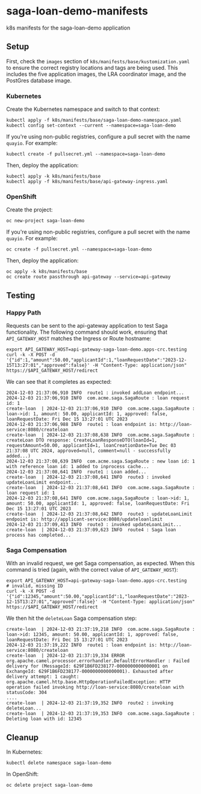 # saga-loan-demo-manifests
k8s manifests for the saga-loan-demo application

## Setup

First, check the `images` section of `k8s/manifests/base/kustomization.yaml` to ensure the correct registry locations and tags are being used. 
This includes the five application images, the LRA coordinator image, and the PostGres database image. 

### Kubernetes

Create the Kubernetes namespace and switch to that context:

```
kubectl apply -f k8s/manifests/base/saga-loan-demo-namespace.yaml
kubectl config set-context --current --namespace=saga-loan-demo
```

If you're using non-public registries, configure a pull secret with the name `quayio`. For example:

```
kubectl create -f pullsecret.yml --namespace=saga-loan-demo
```

Then, deploy the application:

```
kubectl apply -k k8s/manifests/base
kubectl apply -f k8s/manifests/base/api-gateway-ingress.yaml
```

### OpenShift

Create the project:

```
oc new-project saga-loan-demo
```

If you're using non-public registries, configure a pull secret with the name `quayio`. For example:

```
oc create -f pullsecret.yml --namespace=saga-loan-demo
```

Then, deploy the application:

```
oc apply -k k8s/manifests/base
oc create route passthrough api-gateway --service=api-gateway
```

## Testing

### Happy Path

Requests can be sent to the api-gateway application to test Saga functionality. The following command should work, ensuring that `API_GATEWAY_HOST` matches the Ingress or Route hostname:

```
export API_GATEWAY_HOST=api-gateway-saga-loan-demo.apps-crc.testing
curl -k -X POST -d '{"id":1,"amount":50.00,"applicantId":1,"loanRequestDate":"2023-12-15T13:27:01","approved":false}' -H "Content-Type: application/json" https://$API_GATEWAY_HOST/redirect
```

We can see that it completes as expected:

```
2024-12-03 21:37:06,910 INFO  route1 : invoked addLoan endpoint...
2024-12-03 21:37:06,910 INFO  com.acme.saga.SagaRoute : loan request id: 1
create-loan  | 2024-12-03 21:37:06,910 INFO  com.acme.saga.SagaRoute : loan->id: 1, amount: 50.00, applicantId: 1, approved: false, loanRequestDate: Fri Dec 15 13:27:01 UTC 2023
2024-12-03 21:37:06,988 INFO  route1 : loan endpoint is: http://loan-service:8080/createloan
create-loan  | 2024-12-03 21:37:08,638 INFO  com.acme.saga.SagaRoute : createLoan DTO response: CreateLoanResponseDTO(loanId=1, requestAmount=50.00, applicantId=1, loanCreationDate=Tue Dec 03 21:37:08 UTC 2024, approved=null, comment=null - successfully added...)
2024-12-03 21:37:08,639 INFO  com.acme.saga.SagaRoute : new loan id: 1 with reference loan id: 1 added to inprocess cache...
2024-12-03 21:37:08,641 INFO  route1 : Loan added...
create-loan  | 2024-12-03 21:37:08,641 INFO  route3 : invoked updateLoanLimit endpoint...
create-loan  | 2024-12-03 21:37:08,641 INFO  com.acme.saga.SagaRoute : loan request id: 1
2024-12-03 21:37:08,641 INFO  com.acme.saga.SagaRoute : loan->id: 1, amount: 50.00, applicantId: 1, approved: false, loanRequestDate: Fri Dec 15 13:27:01 UTC 2023
create-loan  | 2024-12-03 21:37:08,642 INFO  route3 : updateLoanLimit endpoint is: http://applicant-service:8080/updateloanlimit
2024-12-03 21:37:09,413 INFO  route3 : invoked updateLoanLimit...
create-loan  | 2024-12-03 21:37:09,623 INFO  route4 : Saga loan process has completed...
```

### Saga Compensation

With an invalid request, we get Saga compensation, as expected. When this command is tried (again, with the correct value of `API_GATEWAY_HOST`):

```
export API_GATEWAY_HOST=api-gateway-saga-loan-demo.apps-crc.testing
# invalid, missing ID
curl -k -X POST -d '{"id":12345,"amount":50.00,"applicantId":1,"loanRequestDate":"2023-12-15T13:27:01","approved":false}' -H "Content-Type: application/json" https://$API_GATEWAY_HOST/redirect
```

We then hit the `deleteLoan` Saga compensation step:

```
create-loan  | 2024-12-03 21:37:19,218 INFO  com.acme.saga.SagaRoute : loan->id: 12345, amount: 50.00, applicantId: 1, approved: false, loanRequestDate: Fri Dec 15 13:27:01 UTC 2023
2024-12-03 21:37:19,222 INFO  route1 : loan endpoint is: http://loan-service:8080/createloan
create-loan  | 2024-12-03 21:37:19,334 ERROR org.apache.camel.processor.errorhandler.DefaultErrorHandler : Failed delivery for (MessageId: 629F1B6FD238177-0000000000000001 on ExchangeId: 629F1B6FD238177-0000000000000001). Exhausted after delivery attempt: 1 caught: org.apache.camel.http.base.HttpOperationFailedException: HTTP operation failed invoking http://loan-service:8080/createloan with statusCode: 304
....
create-loan  | 2024-12-03 21:37:19,352 INFO  route2 : invoking deleteLoan...
create-loan  | 2024-12-03 21:37:19,353 INFO  com.acme.saga.SagaRoute : Deleting loan with id: 12345
```

## Cleanup

In Kubernetes:

```
kubectl delete namespace saga-loan-demo
```

In OpenShift:

```
oc delete project saga-loan-demo
```

